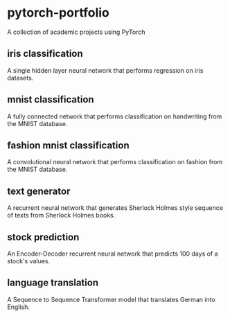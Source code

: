 # pytorch-portfolio
A collection of academic projects using PyTorch

## iris classification
A single hidden layer neural network that performs regression on iris datasets.

## mnist classification
A fully connected network that performs classification on handwriting from the MNIST database.

## fashion mnist classification
A convolutional neural network that performs classification on fashion from the MNIST database.

## text generator
A recurrent neural network that generates Sherlock Holmes style sequence of texts from Sherlock Holmes books.

## stock prediction
An Encoder-Decoder recurrent neural network that predicts 100 days of a stock's values.

## language translation
A Sequence to Sequence Transformer model that translates German into English.
